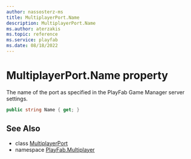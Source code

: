 ```yaml
---
author: nassosterz-ms
title: MultiplayerPort.Name
description: MultiplayerPort.Name
ms.author: aterzakis
ms.topic: reference
ms.service: playfab
ms.date: 08/18/2022
---
```


# MultiplayerPort.Name property

The name of the port as specified in the PlayFab Game Manager server settings.

```csharp
public string Name { get; }
```

## See Also

* class [MultiplayerPort](../MultiplayerPort.md)
* namespace [PlayFab.Multiplayer](../../PlayFabMultiplayerSDK.md)

